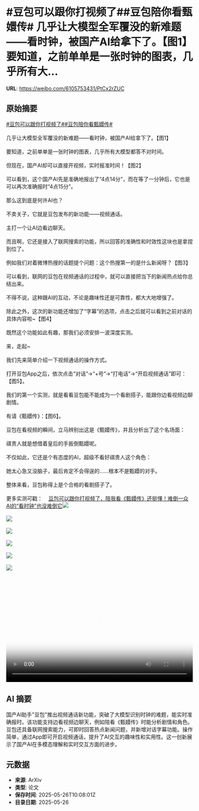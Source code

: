 # #豆包可以跟你打视频了##豆包陪你看甄嬛传# 几乎让大模型全军覆没的新难题——看时钟，被国产AI给拿下了。【图1】要知道，之前单单是一张时钟的图表，几乎所有大...

**URL**: https://weibo.com/6105753431/PtCx2rZUC

## 原始摘要

<a href="https://m.weibo.cn/search?containerid=231522type%3D1%26t%3D10%26q%3D%23%E8%B1%86%E5%8C%85%E5%8F%AF%E4%BB%A5%E8%B7%9F%E4%BD%A0%E6%89%93%E8%A7%86%E9%A2%91%E4%BA%86%23&amp;extparam=%23%E8%B1%86%E5%8C%85%E5%8F%AF%E4%BB%A5%E8%B7%9F%E4%BD%A0%E6%89%93%E8%A7%86%E9%A2%91%E4%BA%86%23" data-hide=""><span class="surl-text">#豆包可以跟你打视频了#</span></a><a href="https://m.weibo.cn/search?containerid=231522type%3D1%26t%3D10%26q%3D%23%E8%B1%86%E5%8C%85%E9%99%AA%E4%BD%A0%E7%9C%8B%E7%94%84%E5%AC%9B%E4%BC%A0%23&amp;extparam=%23%E8%B1%86%E5%8C%85%E9%99%AA%E4%BD%A0%E7%9C%8B%E7%94%84%E5%AC%9B%E4%BC%A0%23" data-hide=""><span class="surl-text">#豆包陪你看甄嬛传#</span></a> <br><br>几乎让大模型全军覆没的新难题——看时钟，被国产AI给拿下了。【图1】<br><br>要知道，之前单单是一张时钟的图表，几乎所有大模型都答不对时间。<br><br>但现在，国产AI却可以直接开视频，实时报准时间！【图2】<br><br>可以看到，这个国产AI先是准确地报出了“4点14分”，而在等了一分钟后，它也是可以再次准确报时“4点15分”。<br><br>那么这到底是何许AI也？<br><br>不卖关子，它就是豆包发布的新功能——视频通话。<br><br>主打一个让AI边看边聊天。<br><br>而且啊，它还是接入了联网搜索的功能，所以回答的准确性和时效性这块也是拿捏到位了。<br><br>例如我们对着微博热搜的话题提个问题：这个热搜第一的是什么新闻呀？【图3】<br><br>可以看到，联网的豆包在视频通话的过程中，就可以直接把当下的新闻热点给你总结出来。<br><br>不得不说，这种跟AI的互动，不论是趣味性还是可靠性，都大大地增强了。<br><br>除此之外，这次的新功能还增加了“字幕”的选项，点击之后就可以看到之前对话的具体内容啦~【图4】<br><br>既然这个功能如此有趣，那我们必须安排一波深度实测。<br><br>来，走起~<br><br>我们先来简单介绍一下视频通话的操作方式。<br><br>打开豆包App之后，依次点击“对话”→“+号”→“打电话”→“开启视频通话”即可：【图5】。<br><br>我们的第一个实测，就是看看豆包能不能成为一个看剧搭子，能跟你边看视频边聊剧情。<br><br>有请《甄嬛传》：【图6】。<br><br>豆包在看视频的瞬间，立马辨别出这是《甄嬛传》，并且分析出了这个名场面：<br><br>祺贵人就是想借着皇后的手扳倒甄嬛呢。<br><br>不仅如此，它还是个有态度的AI，超级不看好祺贵人这个角色：<br><br>她太心急又没脑子，最后肯定不会得逞的……根本不是甄嬛的对手。<br><br>整体来看，豆包称得上是个合格的看剧搭子了。<br><br>更多实测可戳：<a href="https://weibo.cn/sinaurl?u=https%3A%2F%2Fmp.weixin.qq.com%2Fs%2Fz9REbmL2COn_No1ZR_sa3g" data-hide=""><span class="url-icon"><img style="width: 1rem;height: 1rem" src="https://h5.sinaimg.cn/upload/2015/09/25/3/timeline_card_small_web_default.png" referrerpolicy="no-referrer"></span><span class="surl-text">豆包可以跟你打视频了，陪我看《甄嬛传》还挺懂！难倒一众AI的“看时钟”也没难倒它</span></a><img style="" src="https://tvax1.sinaimg.cn/large/006Fd7o3ly1i1szrabnr3j30u00iogyn.jpg" referrerpolicy="no-referrer"><br><br><img style="" src="https://tvax2.sinaimg.cn/large/006Fd7o3ly1i1szuy8hsyj31hc0u0gn0.jpg" referrerpolicy="no-referrer"><br><br><img style="" src="https://tvax4.sinaimg.cn/large/006Fd7o3ly1i1szuuhfj1j31hc0u0tas.jpg" referrerpolicy="no-referrer"><br><br><img style="" src="https://tvax1.sinaimg.cn/large/006Fd7o3ly1i1szsf26pyj30so0s0136.jpg" referrerpolicy="no-referrer"><br><br><img style="" src="https://tvax2.sinaimg.cn/large/006Fd7o3ly1i1szsx589uj30u00jnjvn.jpg" referrerpolicy="no-referrer"><br><br><img style="" src="https://tvax3.sinaimg.cn/large/006Fd7o3ly1i1szuxzgirj31hc0u00v1.jpg" referrerpolicy="no-referrer"><br><br><br clear="both"><div style="clear: both"></div><video controls="controls" poster="https://tvax3.sinaimg.cn/orj480/006Fd7o3ly1i1szuywmxuj31hc0u0gn0.jpg" style="width: 100%"><source src="https://f.video.weibocdn.com/o0/tpjQRatylx08oy1WZUIU010412004x0L0E010.mp4?label=mp4_720p&amp;template=1280x720.25.0&amp;ori=0&amp;ps=1CwnkDw1GXwCQx&amp;Expires=1748257461&amp;ssig=XnyPZRazee&amp;KID=unistore,video"><source src="https://f.video.weibocdn.com/o0/A3jvkB7ylx08oy1WEaWk010412002hDR0E010.mp4?label=mp4_hd&amp;template=852x480.25.0&amp;ori=0&amp;ps=1CwnkDw1GXwCQx&amp;Expires=1748257461&amp;ssig=tona%2FqCOuj&amp;KID=unistore,video"><source src="https://f.video.weibocdn.com/o0/ktRb8hdFlx08oy1WQWes010412001qmi0E010.mp4?label=mp4_ld&amp;template=640x360.25.0&amp;ori=0&amp;ps=1CwnkDw1GXwCQx&amp;Expires=1748257461&amp;ssig=%2BzdnwwDGwu&amp;KID=unistore,video"><p>视频无法显示，请前往<a href="https://video.weibo.com/show?fid=1034%3A5170595181035526" target="_blank" rel="noopener noreferrer">微博视频</a>观看。</p></video>

## AI 摘要

国产AI助手"豆包"推出视频通话新功能，突破了大模型识别时钟的难题，能实时准确报时。该功能支持边看视频边聊天，例如陪看《甄嬛传》时能分析剧情和角色。豆包还具备联网搜索能力，可即时回答热点新闻问题，并新增对话字幕功能。操作简单，通过App即可开启视频通话，提升了AI交互的趣味性和实用性。这一创新展示了国产AI在多模态理解和实时交互方面的进步。

## 元数据

- **来源**: ArXiv
- **类型**: 论文
- **保存时间**: 2025-05-26T10:08:01Z
- **目录日期**: 2025-05-26
